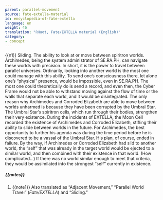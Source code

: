 ```yaml
---
parent: parallel-movement
source: fate-extella-material
id: encyclopedia-of-fate-extella
language: en
weight: 46
translation: "RHuot, Fate/EXTELLA material (English)"
category:
- concept
---
```


{{n1}}
Sliding. The ability to look at or move between spiritron worlds. Archimedes, being the system administrator of SE.RA.PH, can navigate these worlds with precision.
In short, it is the power to travel between parallel universes.
Ordinarily, looking into another world is the most one could manage with this ability. To send one’s consciousness there, let alone one’s “physical” presence, would be impossible, even in SE.RA.PH.
The most one could theoretically do is send a record, and even then, the Cyber Frame would not be able to withstand moving against the flow of time or the walls that separate each world, and it would be disintegrated.
The only reason why Archimedes and Corroded Elizabeth are able to move between worlds unharmed is because they have been corrupted by the Umbral Star. The Umbral Star’s spiritron cells, which run through their bodies, strengthen their very existence.
During the incidents of EXTELLA, the Moon Cell recorded the existence of Archimedes and Corroded Elizabeth, stifling their ability to slide between worlds in the future.
For Archimedes, the best opportunity to further his agenda was during the time period before he is discovered to be a vassal of the Umbral Star. His plan, of course, ended in failure.
By the way, if Archimedes or Corroded Elizabeth had slid to another world, the “self” that was already in the target world would be ejected to a similar world, and then combined with their existence in that world. (How complicated…)
If there was no world similar enough to meet that criteria, they would be assimilated into the strongest “self” currently in existence.

##### {{notes}}

1. {{note1}} Also translated as “Adjacent Movement,” “Parallel World Travel” (*Fate/EXTELLA*) and “Sliding.”
